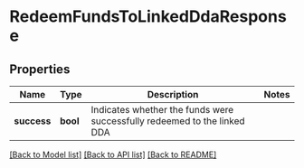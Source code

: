 # RedeemFundsToLinkedDdaResponse

## Properties

Name | Type | Description | Notes
------------ | ------------- | ------------- | -------------
**success** | **bool** | Indicates whether the funds were successfully redeemed to the linked DDA | 

[[Back to Model list]](../README.md#documentation-for-models) [[Back to API list]](../README.md#documentation-for-api-endpoints) [[Back to README]](../README.md)


